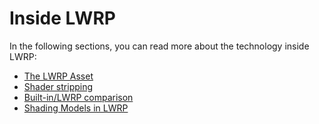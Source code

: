 # Inside LWRP

In the following sections, you can read more about the technology inside LWRP:

- [The LWRP Asset](lwrp-asset.md)
- [Shader stripping](shader-stripping.md)
- [Built-in/LWRP comparison](lwrp-builtin-feature-comparison.md)
- [Shading Models in LWRP](shading-model.md)

